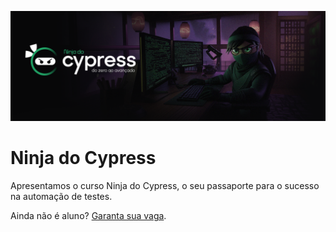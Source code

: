 ![Ninja do Cypress](../.github/cover.png)

<h1>Ninja do Cypress</h1>
<p>Apresentamos o curso Ninja do Cypress, o seu passaporte para o sucesso na automação de testes.</p>

Ainda não é aluno? [Garanta sua vaga](https://ninjadocypress.com.br/).
